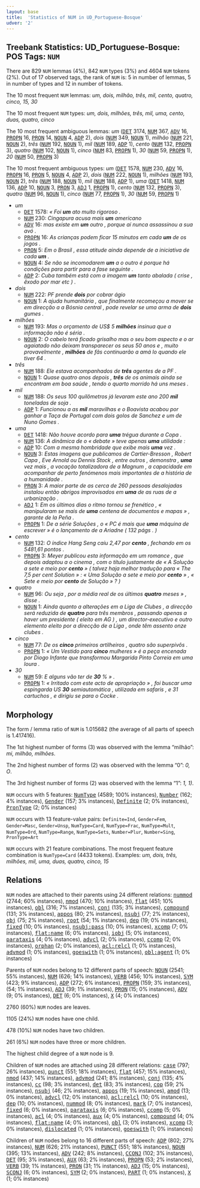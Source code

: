 ```yaml
---
layout: base
title:  'Statistics of NUM in UD_Portuguese-Bosque'
udver: '2'
---
```


## Treebank Statistics: UD_Portuguese-Bosque: POS Tags: `NUM`

There are 829 `NUM` lemmas (4%), 842 `NUM` types (3%) and 4604 `NUM` tokens (2%).
Out of 17 observed tags, the rank of `NUM` is: 5 in number of lemmas, 5 in number of types and 12 in number of tokens.

The 10 most frequent `NUM` lemmas: <em>um, dois, milhão, três, mil, cento, quatro, cinco, 15, 30</em>

The 10 most frequent `NUM` types:  <em>um, dois, milhões, três, mil, uma, cento, duas, quatro, cinco</em>

The 10 most frequent ambiguous lemmas: <em>um</em> (<tt><a href="pt_bosque-pos-DET.html">DET</a></tt> 3174, <tt><a href="pt_bosque-pos-NUM.html">NUM</a></tt> 367, <tt><a href="pt_bosque-pos-ADV.html">ADV</a></tt> 16, <tt><a href="pt_bosque-pos-PROPN.html">PROPN</a></tt> 16, <tt><a href="pt_bosque-pos-PRON.html">PRON</a></tt> 14, <tt><a href="pt_bosque-pos-NOUN.html">NOUN</a></tt> 4, <tt><a href="pt_bosque-pos-ADP.html">ADP</a></tt> 2), <em>dois</em> (<tt><a href="pt_bosque-pos-NUM.html">NUM</a></tt> 349, <tt><a href="pt_bosque-pos-NOUN.html">NOUN</a></tt> 1), <em>milhão</em> (<tt><a href="pt_bosque-pos-NUM.html">NUM</a></tt> 221, <tt><a href="pt_bosque-pos-NOUN.html">NOUN</a></tt> 2), <em>três</em> (<tt><a href="pt_bosque-pos-NUM.html">NUM</a></tt> 192, <tt><a href="pt_bosque-pos-NOUN.html">NOUN</a></tt> 1), <em>mil</em> (<tt><a href="pt_bosque-pos-NUM.html">NUM</a></tt> 189, <tt><a href="pt_bosque-pos-ADP.html">ADP</a></tt> 1), <em>cento</em> (<tt><a href="pt_bosque-pos-NUM.html">NUM</a></tt> 132, <tt><a href="pt_bosque-pos-PROPN.html">PROPN</a></tt> 3), <em>quatro</em> (<tt><a href="pt_bosque-pos-NUM.html">NUM</a></tt> 102, <tt><a href="pt_bosque-pos-NOUN.html">NOUN</a></tt> 1), <em>cinco</em> (<tt><a href="pt_bosque-pos-NUM.html">NUM</a></tt> 83, <tt><a href="pt_bosque-pos-PROPN.html">PROPN</a></tt> 1), <em>30</em> (<tt><a href="pt_bosque-pos-NUM.html">NUM</a></tt> 59, <tt><a href="pt_bosque-pos-PROPN.html">PROPN</a></tt> 1), <em>20</em> (<tt><a href="pt_bosque-pos-NUM.html">NUM</a></tt> 50, <tt><a href="pt_bosque-pos-PROPN.html">PROPN</a></tt> 3)

The 10 most frequent ambiguous types:  <em>um</em> (<tt><a href="pt_bosque-pos-DET.html">DET</a></tt> 1578, <tt><a href="pt_bosque-pos-NUM.html">NUM</a></tt> 230, <tt><a href="pt_bosque-pos-ADV.html">ADV</a></tt> 16, <tt><a href="pt_bosque-pos-PROPN.html">PROPN</a></tt> 16, <tt><a href="pt_bosque-pos-PRON.html">PRON</a></tt> 5, <tt><a href="pt_bosque-pos-NOUN.html">NOUN</a></tt> 4, <tt><a href="pt_bosque-pos-ADP.html">ADP</a></tt> 2), <em>dois</em> (<tt><a href="pt_bosque-pos-NUM.html">NUM</a></tt> 222, <tt><a href="pt_bosque-pos-NOUN.html">NOUN</a></tt> 1), <em>milhões</em> (<tt><a href="pt_bosque-pos-NUM.html">NUM</a></tt> 193, <tt><a href="pt_bosque-pos-NOUN.html">NOUN</a></tt> 2), <em>três</em> (<tt><a href="pt_bosque-pos-NUM.html">NUM</a></tt> 188, <tt><a href="pt_bosque-pos-NOUN.html">NOUN</a></tt> 1), <em>mil</em> (<tt><a href="pt_bosque-pos-NUM.html">NUM</a></tt> 188, <tt><a href="pt_bosque-pos-ADP.html">ADP</a></tt> 1), <em>uma</em> (<tt><a href="pt_bosque-pos-DET.html">DET</a></tt> 1418, <tt><a href="pt_bosque-pos-NUM.html">NUM</a></tt> 136, <tt><a href="pt_bosque-pos-ADP.html">ADP</a></tt> 10, <tt><a href="pt_bosque-pos-NOUN.html">NOUN</a></tt> 3, <tt><a href="pt_bosque-pos-PRON.html">PRON</a></tt> 3, <tt><a href="pt_bosque-pos-ADJ.html">ADJ</a></tt> 1, <tt><a href="pt_bosque-pos-PROPN.html">PROPN</a></tt> 1), <em>cento</em> (<tt><a href="pt_bosque-pos-NUM.html">NUM</a></tt> 132, <tt><a href="pt_bosque-pos-PROPN.html">PROPN</a></tt> 3), <em>quatro</em> (<tt><a href="pt_bosque-pos-NUM.html">NUM</a></tt> 96, <tt><a href="pt_bosque-pos-NOUN.html">NOUN</a></tt> 1), <em>cinco</em> (<tt><a href="pt_bosque-pos-NUM.html">NUM</a></tt> 77, <tt><a href="pt_bosque-pos-PROPN.html">PROPN</a></tt> 1), <em>30</em> (<tt><a href="pt_bosque-pos-NUM.html">NUM</a></tt> 59, <tt><a href="pt_bosque-pos-PROPN.html">PROPN</a></tt> 1)


* <em>um</em>
  * <tt><a href="pt_bosque-pos-DET.html">DET</a></tt> 1578: <em>« Foi <b>um</b> ato muito rigoroso .</em>
  * <tt><a href="pt_bosque-pos-NUM.html">NUM</a></tt> 230: <em>Cingapura acusa mais <b>um</b> americano</em>
  * <tt><a href="pt_bosque-pos-ADV.html">ADV</a></tt> 16: <em>mas existe em <b>um</b> outro , porque aí nunca assassinou a sua avó .</em>
  * <tt><a href="pt_bosque-pos-PROPN.html">PROPN</a></tt> 16: <em>As crianças podem ficar 15 minutos em cada <b>um</b> de os jogos .</em>
  * <tt><a href="pt_bosque-pos-PRON.html">PRON</a></tt> 5: <em>Em o Brasil , essa atitude ainda depende de a iniciativa de cada <b>um</b> .</em>
  * <tt><a href="pt_bosque-pos-NOUN.html">NOUN</a></tt> 4: <em>Se não se incomodarem <b>um</b> a o outro é porque há condições para partir para a fase seguinte .</em>
  * <tt><a href="pt_bosque-pos-ADP.html">ADP</a></tt> 2: <em>Cuba também está com a imagem <b>um</b> tanto abalada ( crise , êxodo por mar etc ) .</em>
* <em>dois</em>
  * <tt><a href="pt_bosque-pos-NUM.html">NUM</a></tt> 222: <em>PF prende <b>dois</b> por cobrar ágio</em>
  * <tt><a href="pt_bosque-pos-NOUN.html">NOUN</a></tt> 1: <em>A ajuda humanitária , que finalmente recomeçou a mover se em direcção a a Bósnia central , pode revelar se uma arma de <b>dois</b> gumes .</em>
* <em>milhões</em>
  * <tt><a href="pt_bosque-pos-NUM.html">NUM</a></tt> 193: <em>Mas o orçamento de US$ 5 <b>milhões</b> insinua que a informação não é séria .</em>
  * <tt><a href="pt_bosque-pos-NOUN.html">NOUN</a></tt> 2: <em>O cabelo terá ficado grisalho mas o seu bom aspecto e o ar agaiatado não deixam transparecer os seus 50 anos e , muito provavelmente , <b>milhões</b> de fãs continuarão a amá lo quando ele tiver 64 .</em>
* <em>três</em>
  * <tt><a href="pt_bosque-pos-NUM.html">NUM</a></tt> 188: <em>Ele estava acompanhados de <b>três</b> agentes de a PF .</em>
  * <tt><a href="pt_bosque-pos-NOUN.html">NOUN</a></tt> 1: <em>Quase quatro anos depois , <b>três</b> de os animais ainda se encontram em boa saúde , tendo o quarto morrido há uns meses .</em>
* <em>mil</em>
  * <tt><a href="pt_bosque-pos-NUM.html">NUM</a></tt> 188: <em>Os seus 100 quilômetros já levaram este ano 200 <b>mil</b> toneladas de soja .</em>
  * <tt><a href="pt_bosque-pos-ADP.html">ADP</a></tt> 1: <em>Funcionou a as <b>mil</b> maravilhas e o Boavista acabou por ganhar a Taça de Portugal com dois golos de Sanchez e um de Nuno Gomes .</em>
* <em>uma</em>
  * <tt><a href="pt_bosque-pos-DET.html">DET</a></tt> 1418: <em>Não houve acordo para <b>uma</b> trégua durante a Copa .</em>
  * <tt><a href="pt_bosque-pos-NUM.html">NUM</a></tt> 136: <em>A dinâmica de o « debate » teve apenas <b>uma</b> utilidade :</em>
  * <tt><a href="pt_bosque-pos-ADP.html">ADP</a></tt> 10: <em>Com a mesma hombridade que exibe mais <b>uma</b> vez .</em>
  * <tt><a href="pt_bosque-pos-NOUN.html">NOUN</a></tt> 3: <em>Estas imagens que publicamos de Cartier-Bresson , Robert Capa , Eve Arnold ou Dennis Stock , entre outros , demonstra , <b>uma</b> vez mais , a vocação totalizadora de a Magnum , a capacidade em acompanhar de perto fenómenos mais importantes de a história de a humanidade .</em>
  * <tt><a href="pt_bosque-pos-PRON.html">PRON</a></tt> 3: <em>A maior parte de as cerca de 260 pessoas desalojadas instalou então abrigos improvisados em <b>uma</b> de as ruas de a urbanização .</em>
  * <tt><a href="pt_bosque-pos-ADJ.html">ADJ</a></tt> 1: <em>Em os últimos dias o ritmo tornou se frenético , « manipularam se mais de <b>uma</b> centena de documentos e mapas » , garante de la Peña .</em>
  * <tt><a href="pt_bosque-pos-PROPN.html">PROPN</a></tt> 1: <em>De a série Soluções , o « PC é mais que <b>uma</b> máquina de escrever » é o lançamento de a Ariadne ( 132 págs . )</em>
* <em>cento</em>
  * <tt><a href="pt_bosque-pos-NUM.html">NUM</a></tt> 132: <em>O índice Hang Seng caiu 2,47 por <b>cento</b> , fechando em os 5481,61 pontos .</em>
  * <tt><a href="pt_bosque-pos-PROPN.html">PROPN</a></tt> 3: <em>Meyer publicou esta informação em um romance , que depois adaptou a o cinema , com o título justamente de « A Solução a sete e meio por <b>cento</b> » ( talvez haja melhor tradução para « The 7,5 per cent Solution » : « Uma Solução a sete e meio por <b>cento</b> » , « Sete e meio por <b>cento</b> de Solução » ? )</em>
* <em>quatro</em>
  * <tt><a href="pt_bosque-pos-NUM.html">NUM</a></tt> 96: <em>Ou seja , por a média real de os últimos <b>quatro</b> meses » , disse .</em>
  * <tt><a href="pt_bosque-pos-NOUN.html">NOUN</a></tt> 1: <em>Ainda quanto a alterações em a Liga de Clubes , a direcção será reduzida de <b>quatro</b> para três membros , passando apenas a haver um presidente ( eleito em AG ) , um director-executivo e outro elemento eleito por a direcção de a Liga , onde têm assento onze clubes .</em>
* <em>cinco</em>
  * <tt><a href="pt_bosque-pos-NUM.html">NUM</a></tt> 77: <em>De os <b>cinco</b> primeiros artilheiros , quatro são superpivôs .</em>
  * <tt><a href="pt_bosque-pos-PROPN.html">PROPN</a></tt> 1: <em>« Um Vestido para <b>cinco</b> mulheres » é a peça encenada por Diogo Infante que transformou Margarida Pinto Correia em uma loura .</em>
* <em>30</em>
  * <tt><a href="pt_bosque-pos-NUM.html">NUM</a></tt> 59: <em>E alguns vão ter de <b>30</b> % » .</em>
  * <tt><a href="pt_bosque-pos-PROPN.html">PROPN</a></tt> 1: <em>« Irritado com este acto de apropriação » , foi buscar uma espingarda US <b>30</b> semiautomática , utilizada em safaris , e 31 cartuchos , e dirigiu se para o Cocke .</em>

## Morphology

The form / lemma ratio of `NUM` is 1.015682 (the average of all parts of speech is 1.417416).

The 1st highest number of forms (3) was observed with the lemma “milhão”: <em>mi, milhão, milhões</em>.

The 2nd highest number of forms (2) was observed with the lemma “0”: <em>0, O</em>.

The 3rd highest number of forms (2) was observed with the lemma “1”: <em>1, 1)</em>.

`NUM` occurs with 5 features: <tt><a href="pt_bosque-feat-NumType.html">NumType</a></tt> (4589; 100% instances), <tt><a href="pt_bosque-feat-Number.html">Number</a></tt> (162; 4% instances), <tt><a href="pt_bosque-feat-Gender.html">Gender</a></tt> (157; 3% instances), <tt><a href="pt_bosque-feat-Definite.html">Definite</a></tt> (2; 0% instances), <tt><a href="pt_bosque-feat-PronType.html">PronType</a></tt> (2; 0% instances)

`NUM` occurs with 13 feature-value pairs: `Definite=Ind`, `Gender=Fem`, `Gender=Masc`, `Gender=Unsp`, `NumType=Card`, `NumType=Frac`, `NumType=Mult`, `NumType=Ord`, `NumType=Range`, `NumType=Sets`, `Number=Plur`, `Number=Sing`, `PronType=Art`

`NUM` occurs with 21 feature combinations.
The most frequent feature combination is `NumType=Card` (4433 tokens).
Examples: <em>um, dois, três, milhões, mil, uma, duas, quatro, cinco, 15</em>


## Relations

`NUM` nodes are attached to their parents using 24 different relations: <tt><a href="pt_bosque-dep-nummod.html">nummod</a></tt> (2744; 60% instances), <tt><a href="pt_bosque-dep-nmod.html">nmod</a></tt> (470; 10% instances), <tt><a href="pt_bosque-dep-flat.html">flat</a></tt> (451; 10% instances), <tt><a href="pt_bosque-dep-obl.html">obl</a></tt> (316; 7% instances), <tt><a href="pt_bosque-dep-conj.html">conj</a></tt> (135; 3% instances), <tt><a href="pt_bosque-dep-compound.html">compound</a></tt> (131; 3% instances), <tt><a href="pt_bosque-dep-appos.html">appos</a></tt> (80; 2% instances), <tt><a href="pt_bosque-dep-nsubj.html">nsubj</a></tt> (77; 2% instances), <tt><a href="pt_bosque-dep-obj.html">obj</a></tt> (75; 2% instances), <tt><a href="pt_bosque-dep-root.html">root</a></tt> (54; 1% instances), <tt><a href="pt_bosque-dep-dep.html">dep</a></tt> (19; 0% instances), <tt><a href="pt_bosque-dep-fixed.html">fixed</a></tt> (10; 0% instances), <tt><a href="pt_bosque-dep-nsubj-pass.html">nsubj:pass</a></tt> (10; 0% instances), <tt><a href="pt_bosque-dep-xcomp.html">xcomp</a></tt> (7; 0% instances), <tt><a href="pt_bosque-dep-flat-name.html">flat:name</a></tt> (6; 0% instances), <tt><a href="pt_bosque-dep-iobj.html">iobj</a></tt> (5; 0% instances), <tt><a href="pt_bosque-dep-parataxis.html">parataxis</a></tt> (4; 0% instances), <tt><a href="pt_bosque-dep-advcl.html">advcl</a></tt> (2; 0% instances), <tt><a href="pt_bosque-dep-ccomp.html">ccomp</a></tt> (2; 0% instances), <tt><a href="pt_bosque-dep-orphan.html">orphan</a></tt> (2; 0% instances), <tt><a href="pt_bosque-dep-acl-relcl.html">acl:relcl</a></tt> (1; 0% instances), <tt><a href="pt_bosque-dep-advmod.html">advmod</a></tt> (1; 0% instances), <tt><a href="pt_bosque-dep-goeswith.html">goeswith</a></tt> (1; 0% instances), <tt><a href="pt_bosque-dep-obl-agent.html">obl:agent</a></tt> (1; 0% instances)

Parents of `NUM` nodes belong to 12 different parts of speech: <tt><a href="pt_bosque-pos-NOUN.html">NOUN</a></tt> (2541; 55% instances), <tt><a href="pt_bosque-pos-NUM.html">NUM</a></tt> (626; 14% instances), <tt><a href="pt_bosque-pos-VERB.html">VERB</a></tt> (456; 10% instances), <tt><a href="pt_bosque-pos-SYM.html">SYM</a></tt> (423; 9% instances), <tt><a href="pt_bosque-pos-ADP.html">ADP</a></tt> (272; 6% instances), <tt><a href="pt_bosque-pos-PROPN.html">PROPN</a></tt> (159; 3% instances),  (54; 1% instances), <tt><a href="pt_bosque-pos-ADJ.html">ADJ</a></tt> (39; 1% instances), <tt><a href="pt_bosque-pos-PRON.html">PRON</a></tt> (15; 0% instances), <tt><a href="pt_bosque-pos-ADV.html">ADV</a></tt> (9; 0% instances), <tt><a href="pt_bosque-pos-DET.html">DET</a></tt> (6; 0% instances), <tt><a href="pt_bosque-pos-X.html">X</a></tt> (4; 0% instances)

2760 (60%) `NUM` nodes are leaves.

1105 (24%) `NUM` nodes have one child.

478 (10%) `NUM` nodes have two children.

261 (6%) `NUM` nodes have three or more children.

The highest child degree of a `NUM` node is 9.

Children of `NUM` nodes are attached using 28 different relations: <tt><a href="pt_bosque-dep-case.html">case</a></tt> (797; 26% instances), <tt><a href="pt_bosque-dep-punct.html">punct</a></tt> (551; 18% instances), <tt><a href="pt_bosque-dep-flat.html">flat</a></tt> (457; 15% instances), <tt><a href="pt_bosque-dep-nmod.html">nmod</a></tt> (437; 14% instances), <tt><a href="pt_bosque-dep-advmod.html">advmod</a></tt> (241; 8% instances), <tt><a href="pt_bosque-dep-conj.html">conj</a></tt> (135; 4% instances), <tt><a href="pt_bosque-dep-cc.html">cc</a></tt> (98; 3% instances), <tt><a href="pt_bosque-dep-det.html">det</a></tt> (83; 3% instances), <tt><a href="pt_bosque-dep-cop.html">cop</a></tt> (59; 2% instances), <tt><a href="pt_bosque-dep-nsubj.html">nsubj</a></tt> (46; 2% instances), <tt><a href="pt_bosque-dep-appos.html">appos</a></tt> (19; 1% instances), <tt><a href="pt_bosque-dep-amod.html">amod</a></tt> (13; 0% instances), <tt><a href="pt_bosque-dep-advcl.html">advcl</a></tt> (12; 0% instances), <tt><a href="pt_bosque-dep-acl-relcl.html">acl:relcl</a></tt> (10; 0% instances), <tt><a href="pt_bosque-dep-dep.html">dep</a></tt> (10; 0% instances), <tt><a href="pt_bosque-dep-nummod.html">nummod</a></tt> (8; 0% instances), <tt><a href="pt_bosque-dep-mark.html">mark</a></tt> (7; 0% instances), <tt><a href="pt_bosque-dep-fixed.html">fixed</a></tt> (6; 0% instances), <tt><a href="pt_bosque-dep-parataxis.html">parataxis</a></tt> (6; 0% instances), <tt><a href="pt_bosque-dep-ccomp.html">ccomp</a></tt> (5; 0% instances), <tt><a href="pt_bosque-dep-acl.html">acl</a></tt> (4; 0% instances), <tt><a href="pt_bosque-dep-aux.html">aux</a></tt> (4; 0% instances), <tt><a href="pt_bosque-dep-compound.html">compound</a></tt> (4; 0% instances), <tt><a href="pt_bosque-dep-flat-name.html">flat:name</a></tt> (4; 0% instances), <tt><a href="pt_bosque-dep-obl.html">obl</a></tt> (3; 0% instances), <tt><a href="pt_bosque-dep-xcomp.html">xcomp</a></tt> (3; 0% instances), <tt><a href="pt_bosque-dep-dislocated.html">dislocated</a></tt> (1; 0% instances), <tt><a href="pt_bosque-dep-goeswith.html">goeswith</a></tt> (1; 0% instances)

Children of `NUM` nodes belong to 16 different parts of speech: <tt><a href="pt_bosque-pos-ADP.html">ADP</a></tt> (802; 27% instances), <tt><a href="pt_bosque-pos-NUM.html">NUM</a></tt> (626; 21% instances), <tt><a href="pt_bosque-pos-PUNCT.html">PUNCT</a></tt> (551; 18% instances), <tt><a href="pt_bosque-pos-NOUN.html">NOUN</a></tt> (395; 13% instances), <tt><a href="pt_bosque-pos-ADV.html">ADV</a></tt> (242; 8% instances), <tt><a href="pt_bosque-pos-CCONJ.html">CCONJ</a></tt> (102; 3% instances), <tt><a href="pt_bosque-pos-DET.html">DET</a></tt> (95; 3% instances), <tt><a href="pt_bosque-pos-AUX.html">AUX</a></tt> (63; 2% instances), <tt><a href="pt_bosque-pos-PROPN.html">PROPN</a></tt> (53; 2% instances), <tt><a href="pt_bosque-pos-VERB.html">VERB</a></tt> (39; 1% instances), <tt><a href="pt_bosque-pos-PRON.html">PRON</a></tt> (31; 1% instances), <tt><a href="pt_bosque-pos-ADJ.html">ADJ</a></tt> (15; 0% instances), <tt><a href="pt_bosque-pos-SCONJ.html">SCONJ</a></tt> (6; 0% instances), <tt><a href="pt_bosque-pos-SYM.html">SYM</a></tt> (2; 0% instances), <tt><a href="pt_bosque-pos-PART.html">PART</a></tt> (1; 0% instances), <tt><a href="pt_bosque-pos-X.html">X</a></tt> (1; 0% instances)

